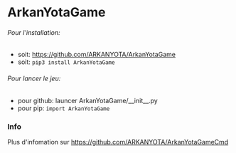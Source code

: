 # ArkanYotaGame

###### Pour l'installation:        
- soit:  https://github.com/ARKANYOTA/ArkanYotaGame    
- soit:  ```pip3 install ArkanYotaGame```    
###### Pour lancer le jeu:   
- pour github: launcer ArkanYotaGame/\_\_init__.py   
- pour pip: ```import ArkanYotaGame```    

### Info

Plus d'infomation sur https://github.com/ARKANYOTA/ArkanYotaGameCmd
